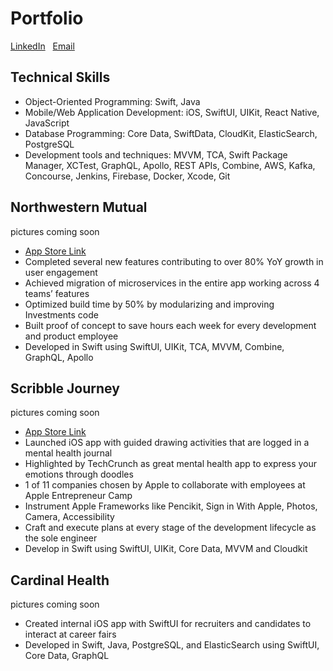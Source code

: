 # Portfolio

[LinkedIn](https://www.linkedin.com/in/gdhubbardjr/)&nbsp;&nbsp;&nbsp;[Email](mailto:gdhubbardjr@gmail.com)&nbsp;&nbsp;&nbsp;

## Technical Skills
- Object-Oriented Programming: Swift, Java
- Mobile/Web Application Development: iOS, SwiftUI, UIKit, React Native, JavaScript
- Database Programming: Core Data, SwiftData, CloudKit, ElasticSearch, PostgreSQL
- Development tools and techniques: MVVM, TCA, Swift Package Manager, XCTest, GraphQL, Apollo, REST APIs, Combine, AWS, Kafka, Concourse, Jenkins, Firebase, Docker, Xcode, Git

## Northwestern Mutual
pictures coming soon
- [App Store Link](https://apps.apple.com/us/app/northwestern-mutual/id1132579006)
- Completed several new features contributing to over 80% YoY growth in user engagement
- Achieved migration of microservices in the entire app working across 4 teams’ features
- Optimized build time by 50% by modularizing and improving Investments code
- Built proof of concept to save hours each week for every development and product employee
- Developed in Swift using SwiftUI, UIKit, TCA, MVVM, Combine, GraphQL, Apollo

## Scribble Journey
pictures coming soon
- [App Store Link](https://apps.apple.com/us/app/scribble-journey/id6443977146)
- Launched iOS app with guided drawing activities that are logged in a mental health journal
- Highlighted by TechCrunch as great mental health app to express your emotions through doodles
- 1 of 11 companies chosen by Apple to collaborate with employees at Apple Entrepreneur Camp
- Instrument Apple Frameworks like Pencikit, Sign in With Apple, Photos, Camera, Accessibility
- Craft and execute plans at every stage of the development lifecycle as the sole engineer
- Develop in Swift using SwiftUI, UIKit, Core Data, MVVM and Cloudkit

## Cardinal Health
pictures coming soon
- Created internal iOS app with SwiftUI for recruiters and candidates to interact at career fairs
- Developed in Swift, Java, PostgreSQL, and ElasticSearch using SwiftUI, Core Data, GraphQL
